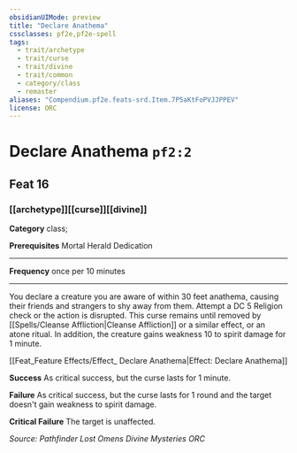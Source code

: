 ```yaml
---
obsidianUIMode: preview
title: "Declare Anathema"
cssclasses: pf2e,pf2e-spell
tags:
  - trait/archetype
  - trait/curse
  - trait/divine
  - trait/common
  - category/class
  - remaster
aliases: "Compendium.pf2e.feats-srd.Item.7P5aKtFoPVJJPPEV"
license: ORC
---
```

# Declare Anathema `pf2:2`
## Feat 16
### [[archetype]][[curse]][[divine]]

**Category** class; 



**Prerequisites** Mortal Herald Dedication
* * *
**Frequency** once per 10 minutes

* * *

You declare a creature you are aware of within 30 feet anathema, causing their friends and strangers to shy away from them. Attempt a DC 5 Religion check or the action is disrupted. This curse remains until removed by [[Spells/Cleanse Affliction|Cleanse Affliction]] or a similar effect, or an atone ritual. In addition, the creature gains weakness 10 to spirit damage for 1 minute.

[[Feat_Feature Effects/Effect_ Declare Anathema|Effect: Declare Anathema]]

**Success** As critical success, but the curse lasts for 1 minute.

**Failure** As critical success, but the curse lasts for 1 round and the target doesn't gain weakness to spirit damage.

**Critical Failure** The target is unaffected.

*Source: Pathfinder Lost Omens Divine Mysteries*
*ORC*